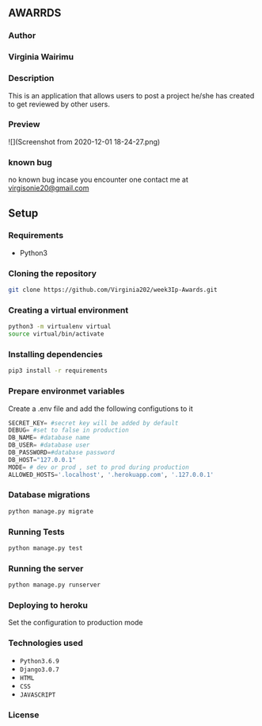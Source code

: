 ## AWARRDS
### Author
### Virginia Wairimu

### Description
This is an application that allows users to post a project he/she has created to get reviewed by other users.

### Preview
![](Screenshot from 2020-12-01 18-24-27.png)

### known bug
no known bug incase you encounter one contact me at virgisonie20@gmail.com

## Setup

### Requirements
* Python3

### Cloning the repository
```bash
git clone https://github.com/Virginia202/week3Ip-Awards.git
```

### Creating a virtual environment

```bash
python3 -m virtualenv virtual
source virtual/bin/activate
```
### Installing dependencies
```bash
pip3 install -r requirements
```

### Prepare environmet variables
Create a .env file and add the following configutions to it
```python
SECRET_KEY= #secret key will be added by default
DEBUG= #set to false in production
DB_NAME= #database name
DB_USER= #database user
DB_PASSWORD=#database password
DB_HOST="127.0.0.1"
MODE= # dev or prod , set to prod during production
ALLOWED_HOSTS='.localhost', '.herokuapp.com', '.127.0.0.1'
```

### Database migrations

```bash
python manage.py migrate
```

### Running Tests
```bash
python manage.py test 
```

### Running the server 
```bash
python manage.py runserver
```

### Deploying to heroku

Set the configuration to production mode

### Technologies used
* `Python3.6.9`
* `Django3.0.7`
* `HTML`
* `CSS`
* `JAVASCRIPT`

### License
